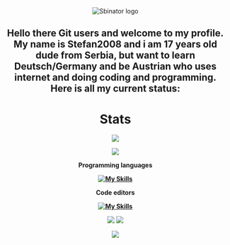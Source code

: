 <div align="center">
  <img src="https://cdn.discordapp.com/attachments/1171174018091581472/1405219227807514794/AddText_08-13-01.49.07.png?ex=689e07e3&is=689cb663&hm=c302c9c8afc1b968275f69bcc5df06a485fc49a40067844a19000bb1e4ae352e&" alt="Sbinator logo"></img>
  <br/>

<div align="center" style="font-weight: bold">

## Hello there Git users and welcome to my profile. My name is Stefan2008 and i am 17 years old dude from Serbia, but want to learn Deutsch/Germany and be Austrian who uses internet and doing coding and programming. Here is all my current status:

# Stats
![](https://github-readme-stats.vercel.app/api?username=Stefan2008Git&show_icons=true&theme=kacho_ga)

![](https://github-readme-streak-stats.herokuapp.com/?user=Stefan2008Git&theme=kacho_ga)

Programming languages

[![My Skills](https://skillicons.dev/icons?i=css,go,haxe,python)](https://skillicons.dev)

Code editors 

[![My Skills](https://skillicons.dev/icons?i=neovim,vim,vscode)](https://skillicons.dev)
   
<img src="https://img.shields.io/badge/Solus-blue?style=for-the-badge&logo=solus&logoColor=white" /> 

<img src="https://img.shields.io/badge/lenovo%20ideapad 14igl05-CF2D2D?style=for-the-badge&logo=lenovo&logoColor=white" />

![](https://komarev.com/ghpvc/?username=Stefan2008Git&color=red)
  
<br/>
